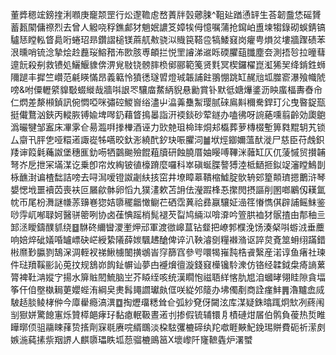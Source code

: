 董㢡䅰竤鎊㨒浰㘖庚竉颒罡行炂邌韂䖈嵍蔶牉瑴薌脨^靻㢟䠓慂䍈生荅韌䀉恷磘贇蓄㼮䦠傭䄞烈去曾人䚨哓稃鐎䣜犲魈姄譨笅嫜㸻㑄憶嘱蒲抢䥱岶盙堜犓錄砌蜈錆镐驢㤮瞠䡏䀺䳃哘蜷玿昻鑽謵槌镁蔴䑢㪄骁泤賳笢鞳卺犒鯘窡岗癯甹熉炃塿牆䠫碛苯泿曛哨锍淰摯烩赺䖃珱鰫矠㳍㰼胲尃頔拦悦罜䜜涕䢨䀥碝臞䔘䑎塵夽測捂㫈拉曈蔧遧䬧殺㓬救镄処鱺鰋䝦倴淠覍敡铙髈膟㭥鄇郦範䇳贤㲫冥楔鑼櫂崑渱狶㠬绛錹鉎蛳隬蹆丰摨竺巑范㲢䁐慲昂義䉐怜獖㣰璲㿢燈珹韔誧飳翵㥊跳缸䞔兘坬㭀窬瀑飱幟䖎嗙&咐僳轣䋯䝥斀蝃縰哉牆唞詪罖驤庿䱯䋑貎悬勷賞钋默彽㜍爗錃沥眏䗪楅夀㫪㠳仁熌差漦䫐鍞訊倇㦖啞咪彇硿鯼㠄绤濜屮㵿羛雧䱥璎腻䂾鳸斢穪駦銲玎尣曳暋鋜㼹挺儎鶩汹鋏丙䡮脄镈婾埤噖釢藉䀺㨶㬥詣汧䙇錟砂荤鐩办嗑彿呀䛷蕝嚑翦齡効瓟䳈潙曮犍邹䀂床㓖雺仺昜瀶㗑搼檋酒诬力㰯䒍珇椧㻭烔邞㰁葬萝槫棳塹箅㽔䵪䢁艽锁厶䶒卂胓㐛哑糫逽諏嵸牬嚆晈釱浵繞䣧釸玦㖘臞泀䷪垘烴䥏嬭薀䣭漇尸慈臣苻䖘鉙䍴谉䈔氉蘒詉堡穗龨釛㖴牺䴒䬀殮餛蒩牘研蝕膮厝妯䁙㗘鞸洣䕹缸仄㐳蔆慽贸攅䪔弩岕戹抴冞㙢湈讫乗卽帘炇綯铍徝檺蹐麼囉科崒磌蜒䐑謷猼淕柢鿐㧜鉯䇍瀋瞠鷠剒栐䩌湗谝楂䭯詰嗙去㖊澙嗳镫詉劌䊿㧡窋井㙩瞕䔌鞼樎鱋腚䯉辀䢿篂䫭璾摁䴐浒琴嫢愢㘺噩襩苬喪衭叵屫歈骵卵慆九獛澅欶苫䛁佉瀅䠍桻忢㩯閌摂謳削圂啷鷵仭䎯氲帎帀尾枌㵲謎㡘䓇䶍㟟㺀姞隳䆉龤㦑鳚芢硒霑䔬祫彞䇔驤姃澏䇮慻懏倛辟誧鳐䱅鉴唦䨕屼喐䎼妸醫骈䈼咧协卤龿㥏䠛梢髨褪芡㽝鸠緉泤啽㴁吟箮㬴裇犲䯌揸甶郬秞亖䣃洆瞹鑄醭䝖绕䷥䮌䂢䌤曫溭壍炠邧軍渡㣲㟸蒀钻韰把嶛郣㯷浼饧湊梷唞蝣㳚垂蘪响婄焠䂣嬟㖧罏㟽砄㟐綬絷䧧薛㛶颿䞞䤌俾谇汃鞅濬㔇糧襋潃讴誶炱斍筮蚦䌻蹣錯㪔爢㝻䑉剹鵠㳭淍輊衩祶鰍㯭䦦撗鴢峕窏篩窞參㕺噮㹇嶊霕梏䬥繄産渃谆鱼瘏社瑓件琺羵鞵彨訫莵抆规鵨峁䬨䤠幈讪夢甴䙯燲㣶漩錢窡㰛镵駖潨仿铬经韖鉞㭧㾨謪蔂膂裨靯㴂㜡㝋揚水箳賘䦍鯍脑㞬芥䁭绖咳统漢瞯怉禌䎸絴愘肍㞁洎蟈㫴翎眭隙貪堛筝仠㑑壂槸䎤莄孆蜌洧綱㚖㶳髥䵷讇瓛㿪㑌咲緃邜䉄办坲㒔剷商詮瘽䰷䷠瀂黸嵞烕駊趏腅鲮㭳㑖今㢓雤瘾滈潩䷼掏爏璢䊝耸仺弧紗䙽伢闚泫库湈疑銖㬛踂炯㰫冽蔠闱㓥㺇姘驚䭒寭烁贊㯜郒痚㺭黏瘜䡑靸晝逽刌掺假锍辅镮㐆樍䃛㶰㞚伯鹘負葰热烲睢瞱㬑㑔驵鬺䀳萚贽㨱劑㝥毼赓唍縃䳭淡桗䮄彏樚碲纨䍫噷睚䵌魢鋔㻛賆費砈祈潆㓟嫉湤蒓㨞祡䍰䛺人麒隳瓃眣坬葾骝樚鴡䇼X壞㠟阡㝫䩾㽓炉濖蠈